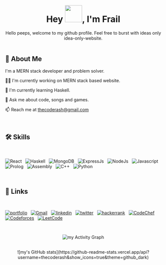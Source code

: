 <h1 align="center">Hey <img src="https://github.com/NoobMahbub/NoobMahbub/blob/main/Wave.gif" height="55px" width="55px">, I'm Frail</h1>

<div align='center'>
Hello peeps, welcome to my github profile. Feel free to burst with ideas only idea-only-website.
</div>

<br/>

## 🚀 About Me

I'm a MERN stack developer and problem solver.

👩‍💻 I'm currently working on MERN stack based website.

🧠 I'm currently learning Haskell.

💬 Ask me about code, songs and games.

📫 Reach me at thecoderash@gmail.com

<br />

## 🛠 Skills

<br/>

![React](https://img.shields.io/badge/react-%2320232a.svg?style=for-the-badge&logo=react&logoColor=%2361DAFB)&nbsp;&nbsp;
![Haskell](https://img.shields.io/badge/haskell-FFFFFF?style=for-the-badge&logo=haskell&logoColor=%2361DAFB)&nbsp;&nbsp;
![MongoDB](	https://img.shields.io/badge/MongoDB-4EA94B?style=for-the-badge&logo=mongodb&logoColor=white)&nbsp;&nbsp;
![ExpressJs](https://img.shields.io/badge/Express.js-404D59?style=for-the-badge)&nbsp;&nbsp;
![NodeJs](https://img.shields.io/badge/Node.js-43853D?style=for-the-badge&logo=node.js&logoColor=white)&nbsp;&nbsp;
![Javascript](https://img.shields.io/badge/JavaScript-F7DF1E?style=for-the-badge&logo=javascript&logoColor=black)&nbsp;&nbsp;
![Prolog](	https://img.shields.io/badge/Perl-39457E?style=for-the-badge&logo=perl&logoColor=white)&nbsp;&nbsp;
![Assembly](https://img.shields.io/badge/assembly-F2334A?style=for-the-badge)&nbsp;&nbsp;
![C++](https://img.shields.io/badge/c++-%2300599C.svg?style=for-the-badge&logo=c%2B%2B&logoColor=white)&nbsp;&nbsp;
![Python](https://img.shields.io/badge/python-3670A0?style=for-the-badge&logo=python&logoColor=ffdd54)


<br />

## 🔗 Links

<br/>

[![portfolio](https://img.shields.io/badge/my_portfolio-000?style=for-the-badge&logo=ko-fi&logoColor=white)](https://thecoderash.github.io/)&nbsp;&nbsp;
[![Gmail](https://img.shields.io/badge/Gmail-D14836?style=for-the-badge&logo=gmail&logoColor=white)](mailto:thecoderash@gmail.com)&nbsp;&nbsp;
[![linkedin](https://img.shields.io/badge/linkedin-0A66C2?style=for-the-badge&logo=linkedin&logoColor=white)](https://www.linkedin.com/in/ashutosh-routray/)&nbsp;&nbsp;
[![twitter](https://img.shields.io/badge/twitter-1DA1F2?style=for-the-badge&logo=twitter&logoColor=white)](https://twitter.com/Tbegetter)&nbsp;&nbsp;
[![hackerrank](https://img.shields.io/badge/Hackerrank-000000?style=for-the-badge&logo=Hackerrank&logoColor=yellow)](https://www.hackerrank.com/thecoderash)&nbsp;&nbsp;
[![CodeChef](https://img.shields.io/badge/CodeChef-%23964B00.svg?style=for-the-badge&logo=CodeChef&logoColor=white)](https://www.codechef.com/users/frail)&nbsp;&nbsp;
[![Codeforces](https://img.shields.io/badge/Codeforces-445f9d?style=for-the-badge&logo=Codeforces&logoColor=white)](https://codeforces.com/profile/thecoderash)&nbsp;&nbsp;
[![LeetCode](https://img.shields.io/badge/LeetCode-000000?style=for-the-badge&logo=LeetCode&logoColor=#d16c06)](https://leetcode.com/thecoderash/)


<br />

<div align='center'>

![my Activity Graph](https://activity-graph.herokuapp.com/graph?username=thecoderash&theme=react-dark&hide_border=true&area=true)

<br />
![my's GitHub stats](https://github-readme-stats.vercel.app/api?username=thecoderash&show_icons=true&theme=github_dark)

</div>
